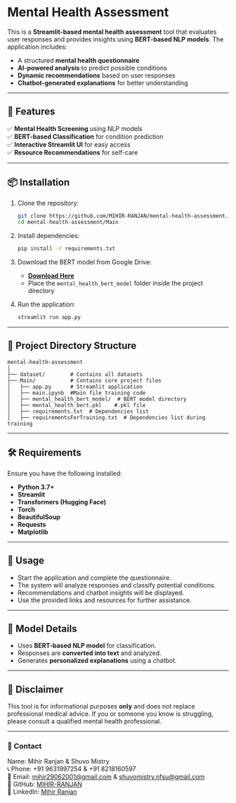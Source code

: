 # Mental Health Assessment 

This is a **Streamlit-based mental health assessment** tool that evaluates user responses and provides insights using **BERT-based NLP models**. The application includes:

- A structured **mental health questionnaire**
- **AI-powered analysis** to predict possible conditions
- **Dynamic recommendations** based on user responses
- **Chatbot-generated explanations** for better understanding

---

## 🚀 Features

✅ **Mental Health Screening** using NLP models  
✅ **BERT-based Classification** for condition prediction  
✅ **Interactive Streamlit UI** for easy access  
✅ **Resource Recommendations** for self-care  
<!-- ✅ **Chatbot Integration** for personalized explanations   -->

---

## 📦 Installation

1. Clone the repository:
   ```bash
   git clone https://github.com/MIHIR-RANJAN/mental-health-assessment.git
   cd mental-health-assessment/Main
   ```

2. Install dependencies:
   ```bash
   pip install -r requirements.txt
   ```

3. Download the BERT model from Google Drive:
   - **[Download Here](https://drive.google.com/drive/folders/1KpMp17fMIxHCWS9jhncwB8ovZ39MFbSL?usp=sharing)**
   - Place the `mental_health_bert_model` folder inside the project directory

4. Run the application:
   ```bash
   streamlit run app.py
   ```

--- 

## 📂 Project Directory Structure
```
mental-health-assessment
│
├── dataset/        # Contains all datasets
├── Main/           # Contains core project files
│   ├── app.py      # Streamlit application
│   ├── main.ipynb  #Main file training code
│   ├── mental_health_bert_model/  # BERT model directory
│   ├── mental_health_bert.pkl    #.pkl file
│   ├── requirements.txt  # Dependencies list
│   ├── requirementsForTraining.txt  # Dependencies list during training
```

---

## 🛠️ Requirements

Ensure you have the following installed:

- **Python 3.7+**
- **Streamlit**
- **Transformers (Hugging Face)**
- **Torch**
- **BeautifulSoup**
- **Requests**
- **Matplotlib**

---

## 📜 Usage

- Start the application and complete the questionnaire.
- The system will analyze responses and classify potential conditions.
- Recommendations and chatbot insights will be displayed.
- Use the provided links and resources for further assistance.

---

## 🤖 Model Details

- Uses **BERT-based NLP model** for classification.
- Responses are **converted into text** and analyzed.
- Generates **personalized explanations** using a chatbot.

---

## 📌 Disclaimer

This tool is for informational purposes **only** and does not replace professional medical advice. If you or someone you know is struggling, please consult a qualified mental health professional.

---

### 🔗 Contact
Name: Mihir Ranjan & Shuvo Mistry  
📞 Phone: +91 9631997254 & +91 8218160597  
📧 Email: [mihir29062001@gmail.com](mailto:mihir29062001@gmail.com) & [shuvomistry.nfsu@gmail.com](mailto:shuvomistry.nfsu@gmail.com)  
🔗 GitHub: [MIHIR-RANJAN](https://github.com/MIHIR-RANJAN)  
🔗 LinkedIn: [Mihir Ranjan](https://www.linkedin.com/in/mihir-ranjan-328503201/)
